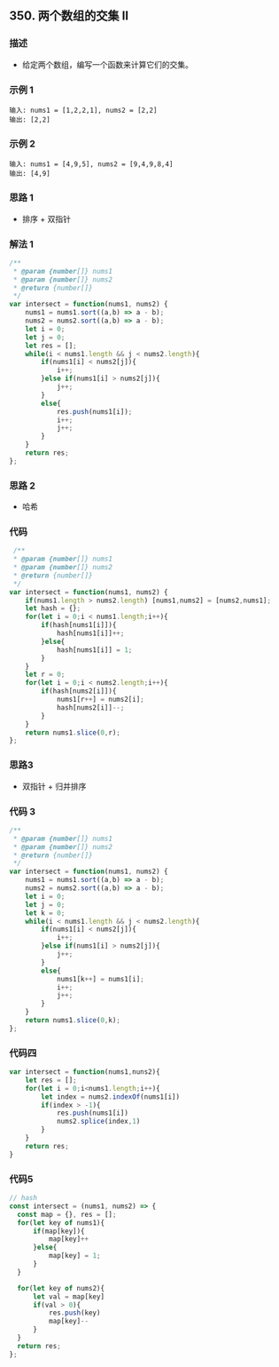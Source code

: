 <!--
 * @Author: your name
 * @Date: 2020-03-09 22:20:59
 * @LastEditTime: 2020-09-12 09:25:04
 * @LastEditors: Please set LastEditors
 * @Description: In User Settings Edit
 * @FilePath: /leetcode_fe/451-500/485_最大连续1的个数.md
 -->
## 350. 两个数组的交集 II

### 描述
+ 给定两个数组，编写一个函数来计算它们的交集。

### 示例 1
```
输入: nums1 = [1,2,2,1], nums2 = [2,2]
输出: [2,2]
```

### 示例 2
```
输入: nums1 = [4,9,5], nums2 = [9,4,9,8,4]
输出: [4,9]
```



### 思路 1
+ 排序 + 双指针


### 解法 1
```js
/**
 * @param {number[]} nums1
 * @param {number[]} nums2
 * @return {number[]}
 */
var intersect = function(nums1, nums2) {
    nums1 = nums1.sort((a,b) => a - b);
    nums2 = nums2.sort((a,b) => a - b);
    let i = 0;
    let j = 0;
    let res = [];
    while(i < nums1.length && j < nums2.length){
        if(nums1[i] < nums2[j]){
            i++;
        }else if(nums1[i] > nums2[j]){
            j++;
        }
        else{
            res.push(nums1[i]);
            i++;
            j++;
        }
    }
    return res;
};

```


### 思路 2
+ 哈希

### 代码
```js
 /**
 * @param {number[]} nums1
 * @param {number[]} nums2
 * @return {number[]}
 */
var intersect = function(nums1, nums2) {
    if(nums1.length > nums2.length) [nums1,nums2] = [nums2,nums1];
    let hash = {};
    for(let i = 0;i < nums1.length;i++){
        if(hash[nums1[i]]){
            hash[nums1[i]]++;
        }else{
            hash[nums1[i]] = 1;
        }
    }
    let r = 0;
    for(let i = 0;i < nums2.length;i++){
        if(hash[nums2[i]]){
            nums1[r++] = nums2[i];
            hash[nums2[i]]--;
        }
    }
    return nums1.slice(0,r);
};

```

### 思路3
+ 双指针 + 归并排序

### 代码 3
```js
/**
 * @param {number[]} nums1
 * @param {number[]} nums2
 * @return {number[]}
 */
var intersect = function(nums1, nums2) {
    nums1 = nums1.sort((a,b) => a - b);
    nums2 = nums2.sort((a,b) => a - b);
    let i = 0;
    let j = 0;
    let k = 0;
    while(i < nums1.length && j < nums2.length){
        if(nums1[i] < nums2[j]){
            i++;
        }else if(nums1[i] > nums2[j]){
            j++;
        }
        else{
            nums1[k++] = nums1[i];
            i++;
            j++;
        }
    }
    return nums1.slice(0,k);
};

```

### 代码四
```js
var intersect = function(nums1,nuns2){
    let res = [];
    for(let i = 0;i<nums1.length;i++){
        let index = nums2.indexOf(nums1[i])
        if(index > -1){
            res.push(nums1[i])
            nums2.splice(index,1)
        }
    }
    return res;
}
```

### 代码5
```js
// hash
const intersect = (nums1, nums2) => {
  const map = {}, res = [];
  for(let key of nums1){
      if(map[key]){
          map[key]++
      }else{
          map[key] = 1;
      }
  }

  for(let key of nums2){
      let val = map[key]
      if(val > 0){
          res.push(key)
          map[key]--
      }
  }
  return res;
};

```